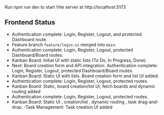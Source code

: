 Run npm run dev to start Vite server at http://localhost:5173

## Frontend Status

- Authentication complete: Login, Register, Logout, and protected Dashboard route.
- Feature branch `feature/login-ui` merged into `main`.
- Authentication complete: Login, Register, Logout, protected Dashboard/Board routes.
- Kanban Board: Initial UI with static lists (To Do, In Progress, Done).
- Next: Board creation form and API integration.
  Authentication complete: Login, Register, Logout, protected Dashboard/Board routes.
- Kanban Board: Static UI with lists. Board creation form and list UI added.
- Authentication complete: Login, Register, Logout, protected routes.
- Kanban Board: Static, board creation/list UI, fetch boards and dynamic routing added
- Authentication complete: Login, Register, Logout, protected routes.
- Kanban Board: Static UI , creation/list , dynamic routing , task drag-and-drop.
  -Task Management: Task creation UI added
